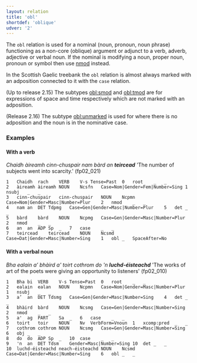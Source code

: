 ```yaml
---
layout: relation
title: 'obl'
shortdef: 'oblique'
udver: '2'
---
```


The `obl` relation is used for a nominal (noun, pronoun, noun phrase) functioning as a non-core (oblique) argument or adjunct to a verb, adverb, adjective or verbal noun.
If the nominal is modifying a noun, proper noun, pronoun or symbol then use [nmod]() instead.

In the Scottish Gaelic treebank the `obl` relation is almost always marked with an adposition connected to it with the `case` relation.

(Up to release 2.15) The subtypes [obl:smod]() and [obl:tmod]() are for expressions of space and time respectively which are not marked with an adposition.

(Release 2.16) The subtype [obl:unmarked]() is used for where there is no adposition and the noun is in the nominative case.

### Examples

#### With a verb

_Chaidh àireamh cinn-chuspair nam bàrd an <b>teircead</b>_ 'The number of subjects went into scarcity.' (fp02_021)

~~~ conllu
1	Chaidh	rach	VERB	V-s	Tense=Past	0	root	_	_
2	àireamh	àireamh	NOUN	Ncsfn	Case=Nom|Gender=Fem|Number=Sing	1	nsubj	_	_
3	cinn-chuspair	cinn-chuspair	NOUN	Ncpmn	Case=Nom|Gender=Masc|Number=Plur	2	nmod	_	_
4	nam	an	DET	Tdpmg	Case=Gen|Gender=Masc|Number=Plur	5	det	_	_
5	bàrd	bàrd	NOUN	Ncpmg	Case=Gen|Gender=Masc|Number=Plur	2	nmod	_	_
6	an	an	ADP	Sp	_	7	case	_	_
7	teircead	teircead	NOUN	Ncsmd	Case=Dat|Gender=Masc|Number=Sing	1	obl	_	SpaceAfter=No

~~~

#### With a verbal noun

_Bha ealain a’ bhàird a' toirt cothrom do 'n <b>luchd-éisteachd</b>_ 'The works of art of the poets were giving an opportunity to listeners' (fp02_010)

~~~ conllu
1	Bha	bi	VERB	V-s	Tense=Past	0	root	_	_
2	ealain	ealan	NOUN	Ncpmn	Case=Nom|Gender=Masc|Number=Plur	1	nsubj	_	_
3	a’	an	DET	Tdsmg	Case=Gen|Gender=Masc|Number=Sing	4	det	_	_
4	bhàird	bàrd	NOUN	Ncsmg	Case=Gen|Gender=Masc|Number=Sing	2	nmod	_	_
5	a'	ag	PART	Sa	_	6	case	_	_
6	toirt	toir	NOUN	Nv	VerbForm=Vnoun	1	xcomp:pred	_	_
7	cothrom	cothrom	NOUN	Ncsmg	Case=Gen|Gender=Masc|Number=Sing	6	obj	_	_
8	do	do	ADP	Sp	_	10	case	_	_
9	'n	an	DET	Tdsm	Gender=Masc|Number=Sing	10	det	_	_
10	luchd-éisteachd	neach-éisteachd	NOUN	Ncsmd	Case=Dat|Gender=Masc|Number=Sing	6	obl	_	_

~~~
<!-- Interlanguage links updated Po 11. listopadu 2024, 20:11:15 CET -->
